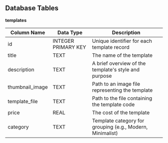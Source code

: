 ## Database Tables

**templates**

| Column Name     | Data Type           | Description                                               |
| --------------- | ------------------- | --------------------------------------------------------- |
| id              | INTEGER PRIMARY KEY | Unique identifier for each template record                |
| title           | TEXT                | The name of the template                                  |
| description     | TEXT                | A brief overview of the template's style and purpose      |
| thumbnail_image | TEXT                | Path to an image file representing the template           |
| template_file   | TEXT                | Path to the file containing the template code             |
| price           | REAL                | The cost of the template                                  |
| category        | TEXT                | Template category for grouping (e.g., Modern, Minimalist) |
